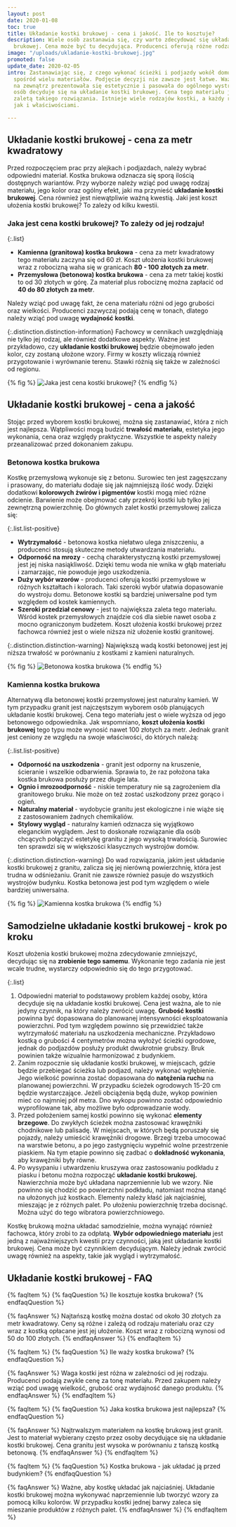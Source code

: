 ```yaml
---
layout: post
date: 2020-01-08
toc: true
title: Układanie kostki brukowej - cena i jakość. Ile to kosztuje?
description: Wiele osób zastanawia się, czy warto zdecydować się układanie kostki
  brukowej. Cena może być tu decydująca. Producenci oferują różne rodzaje kostki brukowej.
image: "/uploads/ukladanie-kostki-brukowej.jpg"
promoted: false
update_date: 2020-02-05
intro: Zastanawiając się, z czego wykonać ścieżki i podjazdy wokół domu, można wybierać
  spośród wielu materiałów. Podjęcie decyzji nie zawsze jest łatwe. Ważne, aby przestrzeń
  na zewnątrz prezentowała się estetycznie i pasowała do ogólnego wystroju domu. Wiele
  osób decyduje się na układanie kostki brukowej. Cena tego materiału jest zdecydowanie
  zaletą takiego rozwiązania. Istnieje wiele rodzajów kostki, a każdy różni się ceną,
  jak i właściwościami.

---
```

## Układanie kostki brukowej - cena za metr kwadratowy

Przed rozpoczęciem prac przy alejkach i podjazdach, należy wybrać odpowiedni materiał. Kostka brukowa odznacza się sporą ilością dostępnych wariantów. Przy wyborze należy wziąć pod uwagę rodzaj materiału, jego kolor oraz ogólny efekt, jaki ma przynieść **układanie kostki brukowej**. Cena również jest niewątpliwie ważną kwestią. Jaki jest koszt ułożenia kostki brukowej? To zależy od kilku kwestii.

### Jaka jest cena kostki brukowej? To zależy od jej rodzaju!

{:.list}

* **Kamienna (granitowa) kostka brukowa** - cena za metr kwadratowy tego materiału zaczyna się od 60 zł. Koszt ułożenia kostki brukowej wraz z robocizną waha się w granicach **80 - 100 złotych za metr**.
* **Przemysłowa (betonowa) kostka brukowa** - cena za metr takiej kostki to od 30 złotych w górę. Za materiał plus robociznę można zapłacić od **40 do 80 złotych za metr**.

Należy wziąć pod uwagę fakt, że cena materiału różni od jego grubości oraz wielkości. Producenci zazwyczaj podają cenę w tonach, dlatego należy wziąć pod uwagę **wydajność kostki**.

{:.distinction.distinction-information}
Fachowcy w cennikach uwzględniają nie tylko jej rodzaj, ale również dodatkowe aspekty. Ważne jest przykładowo, czy **układanie kostki brukowej** będzie obejmowało jeden kolor, czy zostaną ułożone wzory. Firmy w koszty wliczają również przygotowanie i wyrównanie terenu. Stawki różnią się także w zależności od regionu.

{% fig %}
![Jaka jest cena kostki brukowej?](/uploads/jaka-jest-cena-kostki-brukowej.jpg "Jaka jest cena kostki brukowej?")
{% endfig %}

## Układanie kostki brukowej - cena a jakość

Stojąc przed wyborem kostki brukowej, można się zastanawiać, która z nich jest najlepsza. Wątpliwości mogą budzić **trwałość materiału**, estetyka jego wykonania, cena oraz względy praktyczne. Wszystkie te aspekty należy przeanalizować przed dokonaniem zakupu.

### Betonowa kostka brukowa

Kostkę przemysłową wykonuje się z betonu. Surowiec ten jest zagęszczany i prasowany, do materiału dodaje się jak najmniejszą ilość wody. Dzięki dodatkowi **kolorowych żwirów i pigmentów** kostki mogą mieć różne odcienie. Barwienie może obejmować cały przekrój kostki lub tylko jej zewnętrzną powierzchnię. Do głównych zalet kostki przemysłowej zalicza się:

{:.list.list-positive}

* **Wytrzymałość** - betonowa kostka niełatwo ulega zniszczeniu, a producenci stosują skuteczne metody utwardzania materiału.
* **Odporność na mrozy** - cechą charakterystyczną kostki przemysłowej jest jej niska nasiąkliwość. Dzięki temu woda nie wnika w głąb materiału i zamarzając, nie powoduje jego uszkodzenia.
* **Duży wybór wzorów** - producenci oferują kostki przemysłowe w różnych kształtach i kolorach. Taki szeroki wybór ułatwia dopasowanie do wystroju domu. Betonowe kostki są bardziej uniwersalne pod tym względem od kostek kamiennych.
* **Szeroki przedział cenowy** - jest to największa zaleta tego materiału. Wśród kostek przemysłowych znajdzie coś dla siebie nawet osoba z mocno ograniczonym budżetem. Koszt ułożenia kostki brukowej przez fachowca również jest o wiele niższa niż ułożenie kostki granitowej.

{:.distinction.distinction-warning}
Największą wadą kostki betonowej jest jej niższa trwałość w porównaniu z kostkami z kamieni naturalnych.

{% fig %}
![Betonowa kostka brukowa](/uploads/betonowa-kostka-brukowa.jpg "Betonowa kostka brukowa")
{% endfig %}

### Kamienna kostka brukowa

Alternatywą dla betonowej kostki przemysłowej jest naturalny kamień. W tym przypadku granit jest najczęstszym wyborem osób planujących układanie kostki brukowej. Cena tego materiału jest o wiele wyższa od jego betonowego odpowiednika. Jak wspomniano, **koszt ułożenia kostki brukowej** tego typu może wynosić nawet 100 złotych za metr. Jednak granit jest ceniony ze względu na swoje właściwości, do których należą:

{:.list.list-positive}

* **Odporność na uszkodzenia** - granit jest odporny na kruszenie, ścieranie i wszelkie odbarwienia. Sprawia to, że raz położona taka kostka brukowa posłuży przez długie lata.
* **Ognio i mrozoodporność** - niskie temperatury nie są zagrożeniem dla granitowego bruku. Nie może on też zostać uszkodzony przez gorąco i ogień.
* **Naturalny materiał** - wydobycie granitu jest ekologiczne i nie wiąże się z zastosowaniem żadnych chemikaliów.
* **Stylowy wygląd** - naturalny kamień odznacza się wyjątkowo eleganckim wyglądem. Jest to doskonałe rozwiązanie dla osób chcących połączyć estetykę granitu z jego wysoką trwałością. Surowiec ten sprawdzi się w większości klasycznych wystrojów domów.

{:.distinction.distinction-warning}
Do wad rozwiązania, jakim jest układanie kostki brukowej z granitu, zalicza się jej nierówną powierzchnię, która jest trudna w odśnieżaniu. Granit nie zawsze również pasuje do wszystkich wystrojów budynku. Kostka betonowa jest pod tym względem o wiele bardziej uniwersalna.

{% fig %}
![Kamienna kostka brukowa](/uploads/kamienna-kostka-brukowa.jpg "Kamienna kostka brukowa")
{% endfig %}

## Samodzielne układanie kostki brukowej - krok po kroku

Koszt ułożenia kostki brukowej można zdecydowanie zmniejszyć, decydując się na **zrobienie tego samemu**. Wykonanie tego zadania nie jest wcale trudne, wystarczy odpowiednio się do tego przygotować.

{:.list}

1. Odpowiedni materiał to podstawowy problem każdej osoby, która decyduje się na układanie kostki brukowej. Cena jest ważna, ale to nie jedyny czynnik, na który należy zwrócić uwagę. **Grubość kostki** powinna być dopasowana do planowanej intensywności eksploatowania powierzchni. Pod tym względem powinno się przewidzieć także wytrzymałość materiału na uszkodzenia mechaniczne. Przykładowo kostką o grubości 4 centymetrów można wyłożyć ścieżki ogrodowe, jednak do podjazdów posłuży produkt dwukrotnie grubszy. Bruk powinien także wizualnie harmonizować z budynkiem.
2. Zanim rozpocznie się układanie kostki brukowej, w miejscach, gdzie będzie przebiegać ścieżka lub podjazd, należy wykonać wgłębienie. Jego wielkość powinna zostać dopasowana do **natężenia ruchu** na planowanej powierzchni. W przypadku ścieżek ogrodowych 15-20 cm będzie wystarczające. Jeżeli obciążenia będą duże, wykop powinien mieć co najmniej pół metra. Dno wykopu powinno zostać odpowiednio wyprofilowane tak, aby możliwe było odprowadzanie wody.
3. Przed położeniem samej kostki powinno się wykonać **elementy brzegowe**. Do zwykłych ścieżek można zastosować krawężniki chodnikowe lub palisadę. W miejscach, w których będą poruszały się pojazdy, należy umieścić krawężniki drogowe. Brzegi trzeba umocować na warstwie betonu, a po jego zastygnięciu wypełnić wolne przestrzenie piaskiem. Na tym etapie powinno się zadbać o **dokładność wykonania**, aby krawężniki były równe.
4. Po wysypaniu i utwardzeniu kruszywa oraz zastosowaniu podkładu z piasku i betonu można rozpocząć **układanie kostki brukowej.** Nawierzchnia może być układana naprzemiennie lub we wzory. Nie powinno się chodzić po powierzchni podkładu, natomiast można stanąć na ułożonych już kostkach. Elementy należy kłaść jak najciaśniej, mieszając je z różnych palet. Po ułożeniu powierzchnię trzeba docisnąć. Można użyć do tego wibratora powierzchniowego.

Kostkę brukową można układać samodzielnie, można wynająć również fachowca, który zrobi to za odpłatą. **Wybór odpowiedniego materiału** jest jedną z najważniejszych kwestii przy czynności, jaką jest układanie kostki brukowej. Cena może być czynnikiem decydującym. Należy jednak zwrócić uwagę również na aspekty, takie jak wygląd i wytrzymałość.

## Układanie kostki brukowej - FAQ

{% faqItem %}
{% faqQuestion %}
Ile kosztuje kostka brukowa?
{% endfaqQuestion %}

{% faqAnswer %}
Najtańszą kostkę można dostać od około 30 złotych za metr kwadratowy. Ceny są różne i zależą od rodzaju materiału oraz czy wraz z kostką opłacane jest jej ułożenie. Koszt wraz z robocizną wynosi od 50 do 100 złotych.
{% endfaqAnswer %}
{% endfaqItem %}

{% faqItem %}
{% faqQuestion %}
Ile waży kostka brukowa?
{% endfaqQuestion %}

{% faqAnswer %}
Waga kostki jest różna w zależności od jej rodzaju. Producenci podają zwykle cenę za tonę materiału. Przed zakupem należy wziąć pod uwagę wielkość, grubość oraz wydajność danego produktu.
{% endfaqAnswer %}
{% endfaqItem %}

{% faqItem %}
{% faqQuestion %}
Jaka kostka brukowa jest najlepsza?
{% endfaqQuestion %}

{% faqAnswer %}
Najtrwalszym materiałem na kostkę brukową jest granit. Jest to materiał wybierany często przez osoby decydujące się na układanie kostki brukowej. Cena granitu jest wysoka w porównaniu z tańszą kostką betonową.
{% endfaqAnswer %}
{% endfaqItem %}

{% faqItem %}
{% faqQuestion %}
Kostka brukowa - jak układać ją przed budynkiem?
{% endfaqQuestion %}

{% faqAnswer %}
Ważne, aby kostkę układać jak najciaśniej. Układanie kostki brukowej można wykonywać naprzemiennie lub tworzyć wzory za pomocą kilku kolorów. W przypadku kostki jednej barwy zaleca się mieszanie produktów z różnych palet.
{% endfaqAnswer %}
{% endfaqItem %}
